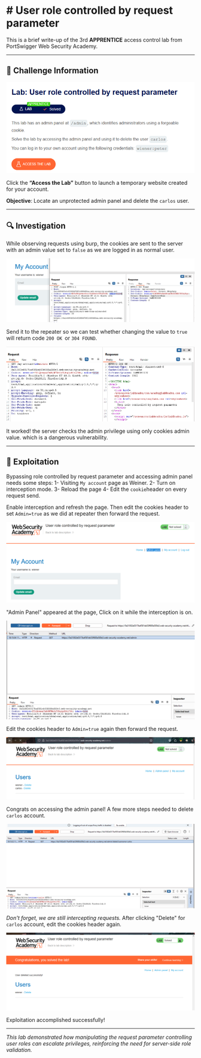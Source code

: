 # # User role controlled by request parameter
  

This is a brief write-up of the 3rd **APPRENTICE** access control lab from PortSwigger Web Security Academy.

---
## 🧩 Challenge Information

![Challenge Screenshot](images/challenge-screenshot.png)

Click the **“Access the Lab”** button to launch a temporary website created for your account.

**Objective**:  Locate an unprotected admin panel and delete the `carlos` user.

---
## 🔍 Investigation

While observing requests using burp, the cookies are sent to the server with an admin value set to `false` as we are logged in as normal user. 

![Investigate Requests](images/investigate-requests.png)

Send it to the repeater so we can test whether changing the value to `true` will return code `200 OK `or `304 FOUND`.

![Test Repeater](images/repeater-test.png)

It worked! the server checks the admin privilege using only cookies admin value. which is a dangerous vulnerability.

---
## 🚨 Exploitation

Bypassing role controlled by request parameter and accessing admin panel needs some steps: 
1- Visiting `My account` page as Weiner.
2- Turn on interception mode.
3- Reload the page 
4- Edit the `cookie`header on every request send. 

Enable interception and refresh the page. Then edit the cookies header to set `Admin=true` as we did at repeater then forward the request.
 
![Accessing Admin Panel](images/exploiting1.png)

"Admin Panel" appeared at the page, Click on it while the interception is on.

![Editing Header 1](images/exploiting2.png)

Edit the cookies header to `Admin=true` again then forward the request. 

![Access Admin Panel](images/exploiting3.png)
 
 Congrats on accessing the admin panel! 
 A few more steps needed to delete `carlos` account.
 
![Edit Header 2](images/exploiting4.png)  
  
 *Don't forget, we are still intercepting requests.*
 After clicking "Delete" for `carlos` account, edit the cookies header again.

![Exploited](images/exploited.png)
 
 
 Exploitation accomplished successfully!
  
 ---
 
 *This lab demonstrated how manipulating the request parameter controlling user roles can escalate privileges, reinforcing the need for server-side role validation.* 